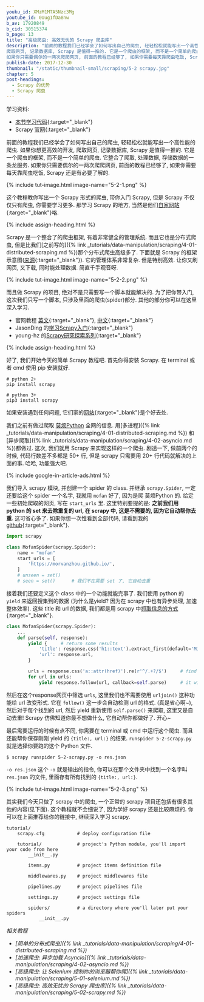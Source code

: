 ```yaml
---
youku_id: XMzM1MTA5Nzc3Mg
youtube_id: 0Uug1fDa8nw
b_av: 17920849
b_cid: 30515374
b_page: 13
title: "高级爬虫: 高效无忧的 Scrapy 爬虫库"
description: "前面的教程我们已经学会了如何写出自己的爬虫, 轻轻松松就能写出一个高性能的爬虫. 如果你想更高效的开发,
爬取网页, 记录数据库, Scrapy 是值得一推的. 它是一个爬虫的框架, 而不是一个简单的爬虫. 它整合了爬取, 处理数据, 存储数据的一条龙服务.
如果你只需要偶尔的一两次爬爬网页, 前面的教程已经够了, 如果你需要每天靠爬虫吃饭, Scrapy 还是有必要了解的."
publish-date: 2017-12-30
thumbnail: "/static/thumbnail-small/scraping/5-2 scrapy.jpg"
chapter: 5
post-headings:
  - Scrapy 的优势
  - Scrapy 爬虫
---
```


学习资料:
  * [本节学习代码](https://github.com/MorvanZhou/easy-scraping-tutorial/blob/master/notebook/5-2-scrapy.ipynb){:target="_blank"}
  * Scrapy [官网](https://scrapy.org/){:target="_blank"}

前面的教程我们已经学会了如何写出自己的爬虫, 轻轻松松就能写出一个高性能的爬虫. 如果你想更高效的开发,
爬取网页, 记录数据库, Scrapy 是值得一推的. 它是一个爬虫的框架, 而不是一个简单的爬虫. 它整合了爬取, 处理数据, 存储数据的一条龙服务.
如果你只需要偶尔的一两次爬爬网页, 前面的教程已经够了, 如果你需要每天靠爬虫吃饭, Scrapy 还是有必要了解的.

{% include tut-image.html image-name="5-2-1.png" %}

这个教程教你写出一个 Scrapy 形式的爬虫, 带你入门 Scrapy, 但是 Scrapy 不仅仅只有爬虫, 你需要学习更多.
那学习 Scrapy 的地方, 当然是他们[自家网站](https://docs.scrapy.org/en/latest/){:target="_blank"}咯.








{% include assign-heading.html %}

Scrapy 是一个整合了的爬虫框架, 有着非常健全的管理系统. 而且它也是分布式爬虫,
但是比我们[之前写的]({% link _tutorials/data-manipulation/scraping/4-01-distributed-scraping.md %})那个分布式爬虫高级多了.
下面就是 Scrapy 的框架示意图([来源](https://docs.scrapy.org/en/latest/topics/architecture.html#topics-architecture){:target="_blank"}).
它的管理体系非常复杂. 但是特别高效. 让你又刷网页, 又下载, 同时能处理数据. 简直千手观音呀.

{% include tut-image.html image-name="5-2-2.png" %}

而且做 Scrapy 的项目, 绝对不是只需要写一个脚本就能解决的. 为了把你带入门, 这次我们只写一个脚本, 只涉及里面的爬虫(spider)部分.
其他的部分你可以在这里深入学习.

* 官网教程 [英文](https://docs.scrapy.org/en/latest/){:target="_blank"}, [中文](https://scrapy-chs.readthedocs.io/zh_CN/0.24/){:target="_blank"}
* JasonDing 的[学习Scrapy入门](https://www.jianshu.com/p/a8aad3bf4dc4){:target="_blank"}
* young-hz 的[Scrapy研究探索系列](http://blog.csdn.net/u012150179/article/details/32343635){:target="_blank"}




{% include assign-heading.html %}

好了, 我们开始今天的简单 Scrapy 教程吧. 首先你得安装 Scrapy. 在 terminal 或者 cmd
使用 pip 安装就好.

```shell
# python 2+
pip install scrapy

# python 3+
pip3 install scrapy
```

如果安装遇到任何问题, 它们家的[网站](https://docs.scrapy.org/en/latest/intro/install.html){:target="_blank"}是个好去处.

我们之前有做过爬取 [莫烦Python](/) 全网的信息. 用[多进程]({% link _tutorials/data-manipulation/scraping/4-01-distributed-scraping.md %})
和[异步爬取]({% link _tutorials/data-manipulation/scraping/4-02-asyncio.md %})都做过.
这次, 我们就用 Scrapy 来实现这样的一个爬虫. 剧透一下, 做前两个的时候, 代码行数差不多都是 50+ 行,
但是 scrapy 只需要用 20+ 行代码就解决的上面的事. 哈哈, 功能强大吧.

{% include google-in-article-ads.html %}


我们导入 scrapy 模块, 并创建一个 spider 的 class. 并继承 `scrapy.Spider`,
一定还要给这个 spider 一个名字, 我就用 `mofan` 好了, 因为是爬 莫烦Python 的.
给定一些初始爬取的网页, 写在 `start_urls` 里. 这里特别要提的是:
**之前我们用 python 的 set 来去除重复的 url, 在 scrapy 中, 这是不需要的, 因为它自动帮你去重**.
这可省心多了. 如果你想一次性看到全部代码, 请看到我的 [github](https://github.com/MorvanZhou/easy-scraping-tutorial/blob/master/notebook/5-2-scrapy.ipynb){:target="_blank"}.

```python
import scrapy

class MofanSpider(scrapy.Spider):
    name = "mofan"
    start_urls = [
        'https://morvanzhou.github.io/',
    ]
    # unseen = set()
    # seen = set()      # 我们不在需要 set 了, 它自动去重
```


接着我们还要定义这个 class 中的一个功能就能完事了. 我们使用 python 的 `yield` 来返回搜集到的数据
(为什么是yield? 因为在 scrapy 中也有异步处理, 加速整体效率).
这些 title 和 url 的数据, 我们都是用 scrapy 中[抓取信息的方式](https://docs.scrapy.org/en/latest/intro/tutorial.html#extracting-data){:target="_blank"}.


```python
class MofanSpider(scrapy.Spider):
    ...
    def parse(self, response):
        yield {     # return some results
            'title': response.css('h1::text').extract_first(default='Missing').strip().replace('"', ""),
            'url': response.url,
        }

        urls = response.css('a::attr(href)').re(r'^/.+?/$')     # find all sub urls
        for url in urls:
            yield response.follow(url, callback=self.parse)     # it will filter duplication automatically
```

然后在这个response网页中筛选 `urls`, 这里我们也不需要使用 `urljoin()` 这种功能给 url 改变形式. 它在 `follow()` 这一步会自动检测 url 的格式.
(真是省心啊~), 然后对于每个找到的 url, 然后 yield 重新使用 `self.parse()` 来爬取, 这里又是自动去重!
Scrapy 仿佛知道你最不想做什么, 它自动帮你都做好了. 开心~

最后需要运行的时候有点不同, 你需要在 terminal 或 cmd 中运行这个爬虫. 而且还能帮你保存刚刚 yield 的 `{title:, url:}` 的结果.
`runspider 5-2-scrapy.py` 就是选择你要跑的这个 Python 文件.

```shell
$ scrapy runspider 5-2-scrapy.py -o res.json
```

`-o res.json` 这个 `-o` 就是输出的指令, 你可以在那个文件夹中找到一个名字叫 `res.json`
的文件, 里面存有所有找到的 `{title:, url:}`.

{% include tut-image.html image-name="5-2-3.png" %}


其实我们今天只做了 scrapy 中的爬虫, 一个正常的 scrapy 项目还包括有很多其他的内容(见下面).
这个教程就不会细说了, 因为学好 scrapy 还是比较麻烦的. 你可以在上面推荐给你的链接中, 继续深入学习 scrapy.

```
tutorial/
    scrapy.cfg            # deploy configuration file

    tutorial/             # project's Python module, you'll import your code from here
        __init__.py

        items.py          # project items definition file

        middlewares.py    # project middlewares file

        pipelines.py      # project pipelines file

        settings.py       # project settings file

        spiders/          # a directory where you'll later put your spiders
            __init__.py
```







*相关教程*

* *[简单的分布式爬虫]({% link _tutorials/data-manipulation/scraping/4-01-distributed-scraping.md %})*
* *[加速爬虫: 异步加载 Asyncio]({% link _tutorials/data-manipulation/scraping/4-02-asyncio.md %})*
* *[高级爬虫: 让 Selenium 控制你的浏览器帮你爬]({% link _tutorials/data-manipulation/scraping/5-01-selenium.md %})*
* *[高级爬虫: 高效无忧的 Scrapy 爬虫库]({% link _tutorials/data-manipulation/scraping/5-02-scrapy.md %})*
